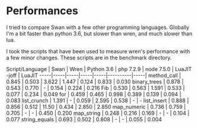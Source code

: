 # Performances
I tried to compare Swan with a few other programming languages. Globally I'm a bit faster than python 3.6, but slower than wren, and much slower than lua.

I took the scripts that have been used to measure wren's performance with a few minor changes. These scripts are in the benchmark directory.

Script/Language | Swan | Wren | Python 3.6 |  php 7.2.9 | node 7.5.0 | LuaJIT -joff | LuaJIT
-----|-----|-----|-----|-----|----------|-----|
method_call | 0.845 | 0.503 | 3.622 | 1.447 | 0.124 | 0.833 | 0.030
binary_trees | 0.878 | 0.543 | 0.770 | - | 0.154  | 0.224 | 0.216
Fib | 0.530 |  0.563 | 1.591 | 0.533 | 0.077 | 0.234 |  0.049
for | 0.459 |  0.465 |  0.998 | 0.389 | 0.139 | 0.094 | 0.083
list_crunch | 1.391 | - | 0.059 | 2.595 | 0.538 | - | - 
list_insert | 0.888 | 0.856 | 0.512 | 11.50 | 0.434 | 2.850 | 2.850
map_numeric | 0.736 | 0.759 | 0.705 | - | - | 0.450 | 0.200
map_string | 0.248 | 0.216 | 0.169 | - | - | 0.104 | 0.077
string_equals | 0.693 | 0.502 | 0.808 | - | - | 0.055 | 0.004
